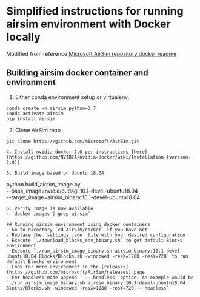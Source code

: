 # Simplified instructions for running airsim environment with Docker locally

Modified from reference [Microsoft AirSim repository docker readme](https://github.com/microsoft/AirSim/blob/master/docs/docker_ubuntu.md)

## Building airsim docker container and environment

1. Either conda environment setup or virtualenv.
```
conda create -n airsim python=3.7
conda activate airsim
pip install airsim
```
2. Clone AirSim repo 
```
git clone https://github.com/microsoft/AirSim.git

4. Install nvidia-docker 2.0 per instructions [here](https://github.com/NVIDIA/nvidia-docker/wiki/Installation-(version-2.0))

5. Build image based on Ubuntu 18.04
```
python build_airsim_image.py \
   --base_image=nvidia/cudagl:10.1-devel-ubuntu18.04 \
   --target_image=airsim_binary:10.1-devel-ubuntu18.04
```
6. Verify image is now available
- `docker images | grep airsim`

## Running airsim environment using docker containers
- Go to directory `cd AirSim/docker` if you have not
- Replace the `settings.json` file with your desired configuration
- Execute `./download_blocks_env_binary.sh` to get default Blocks environment
- Execute `./run_airsim_image_binary.sh airsim_binary:10.1-devel-ubuntu18.04 Blocks/Blocks.sh -windowed -resX=1280 -resY=720` to run default Blocks environment
- Look for more environment in the [releases](https://github.com/microsoft/AirSim/releases) page
- For headless mode append ` -- headless` option. An example would be `./run_airsim_image_binary.sh airsim_binary:10.1-devel-ubuntu18.04 Blocks/Blocks.sh -windowed -resX=1280 -resY=720 -- headless`

